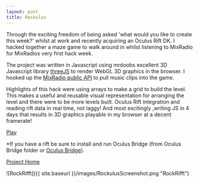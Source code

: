 ```yaml
---
layout: post
title: Rockulus
---
```


Through the exciting freedom of being asked 'what would you like to create this week?' whilst at work and recently acquiring an Oculus Rift DK. I hacked together a maze game to walk around in whilst listening to MixRadio for MixRadios very first hack week. 

The project was written in Javascript using mrdoobs excellent 3D Javascript library [threeJS](http://threejs.org/) to render WebGL 3D graphics in the browser. I hooked up the [MixRadio public API](http://dev.mixrad.io/doc/rest/) to pull music clips into the game.

Highlights of this hack were using arrays to make a grid to build the level. This makes a useful and reusable visual representation for arranging the level and there were to be more levels built. Oculus Rift integration and reading rift data in real time, not laggy! And most excitingly ,writing JS in 4 days that results in 3D graphics playable in my browser at a decent framerate! 


[Play](http://almerc.github.io/RockulusRifft/)

*If you have a rift be sure to install and run Oculus Bridge (from Oculus Bridge folder or [Oculus Bridge](https://github.com/Instrument/oculus-bridge)).

[Project Home](http://github.com/Almerc/RockulusRifft/)

![RockRifft]({{ site.baseurl }}/images/RockulusScreenshot.png "RockRifft")




 



